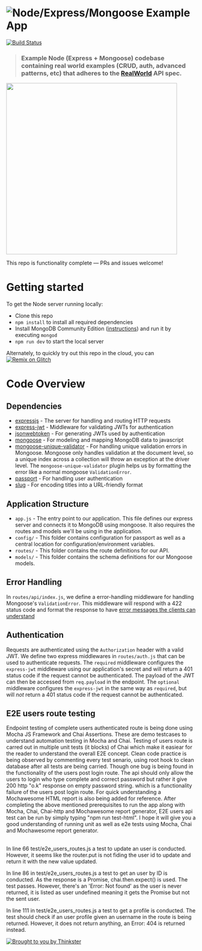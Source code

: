 # ![Node/Express/Mongoose Example App](project-logo.png)

[![Build Status](https://travis-ci.org/anishkny/node-express-realworld-example-app.svg?branch=master)](https://travis-ci.org/anishkny/node-express-realworld-example-app)

> ### Example Node (Express + Mongoose) codebase containing real world examples (CRUD, auth, advanced patterns, etc) that adheres to the [RealWorld](https://github.com/gothinkster/realworld-example-apps) API spec.

<a href="https://thinkster.io/tutorials/node-json-api" target="_blank"><img width="454" src="https://raw.githubusercontent.com/gothinkster/realworld/master/media/learn-btn-hr.png" /></a>

This repo is functionality complete — PRs and issues welcome!

# Getting started

To get the Node server running locally:

- Clone this repo
- `npm install` to install all required dependencies
- Install MongoDB Community Edition ([instructions](https://docs.mongodb.com/manual/installation/#tutorials)) and run it by executing `mongod`
- `npm run dev` to start the local server

Alternately, to quickly try out this repo in the cloud, you can [![Remix on Glitch](https://cdn.glitch.com/2703baf2-b643-4da7-ab91-7ee2a2d00b5b%2Fremix-button.svg)](https://glitch.com/edit/#!/remix/realworld)

# Code Overview

## Dependencies

- [expressjs](https://github.com/expressjs/express) - The server for handling and routing HTTP requests
- [express-jwt](https://github.com/auth0/express-jwt) - Middleware for validating JWTs for authentication
- [jsonwebtoken](https://github.com/auth0/node-jsonwebtoken) - For generating JWTs used by authentication
- [mongoose](https://github.com/Automattic/mongoose) - For modeling and mapping MongoDB data to javascript 
- [mongoose-unique-validator](https://github.com/blakehaswell/mongoose-unique-validator) - For handling unique validation errors in Mongoose. Mongoose only handles validation at the document level, so a unique index across a collection will throw an exception at the driver level. The `mongoose-unique-validator` plugin helps us by formatting the error like a normal mongoose `ValidationError`.
- [passport](https://github.com/jaredhanson/passport) - For handling user authentication
- [slug](https://github.com/dodo/node-slug) - For encoding titles into a URL-friendly format

## Application Structure

- `app.js` - The entry point to our application. This file defines our express server and connects it to MongoDB using mongoose. It also requires the routes and models we'll be using in the application.
- `config/` - This folder contains configuration for passport as well as a central location for configuration/environment variables.
- `routes/` - This folder contains the route definitions for our API.
- `models/` - This folder contains the schema definitions for our Mongoose models.

## Error Handling

In `routes/api/index.js`, we define a error-handling middleware for handling Mongoose's `ValidationError`. This middleware will respond with a 422 status code and format the response to have [error messages the clients can understand](https://github.com/gothinkster/realworld/blob/master/API.md#errors-and-status-codes)

## Authentication

Requests are authenticated using the `Authorization` header with a valid JWT. We define two express middlewares in `routes/auth.js` that can be used to authenticate requests. The `required` middleware configures the `express-jwt` middleware using our application's secret and will return a 401 status code if the request cannot be authenticated. The payload of the JWT can then be accessed from `req.payload` in the endpoint. The `optional` middleware configures the `express-jwt` in the same way as `required`, but will *not* return a 401 status code if the request cannot be authenticated.

## E2E users route testing

Endpoint testing of complete users authenticated route is being done using Mocha JS Framework and Chai Assertions. These are demo testcases to understand automation testing in Mocha and Chai. Testing of users route is carred out in multiple unit tests (it blocks) of Chai which make it easiear for the reader to understand the overall E2E concept. Clean code practice is being observed by commenting every test senario, using root hook to clean database after all tests are being carried. Though one bug is being found in the functionality of the users post login route. The api should only allow the users to login who type complete and correct password but rather it give 200 http "o.k" response on empty password string. which is a functionality failure of the users post login route. For quick understanding a Mochawesome HTML report is also being added for reference. After completing the above mentioned prerequisites to run the app along with Mocha, Chai, Chai-http and Mochawesome report generator, E2E users api test can be run by simply typing "npm run test-html". I hope it will give you a good understanding of running unit as well as e2e tests using Mocha, Chai and Mochawesome report generator.    
<br />

In line 66 test/e2e_users_routes.js a test to update an user is conducted. However, it seems like the router.put is not fiding the user id to update and return it with the new value updated.

In line 86 in test/e2e_users_routes.js a test to get an user by ID is conducted. As the response is a Promise, chai.then.expect() is used. The test passes. However, there's an 'Error: Not found' as the user is never returned, it is listed as user undefined meaning it gets the Promise but not the sent user.

In line 111 in test/e2e_users_routes.js a test to get a profile is conducted. The test should check if an user profile given an username in the route is being returned. However, it does not return anything, an Error: 404 is returned instead.

[![Brought to you by Thinkster](https://raw.githubusercontent.com/gothinkster/realworld/master/media/end.png)](https://thinkster.io)
